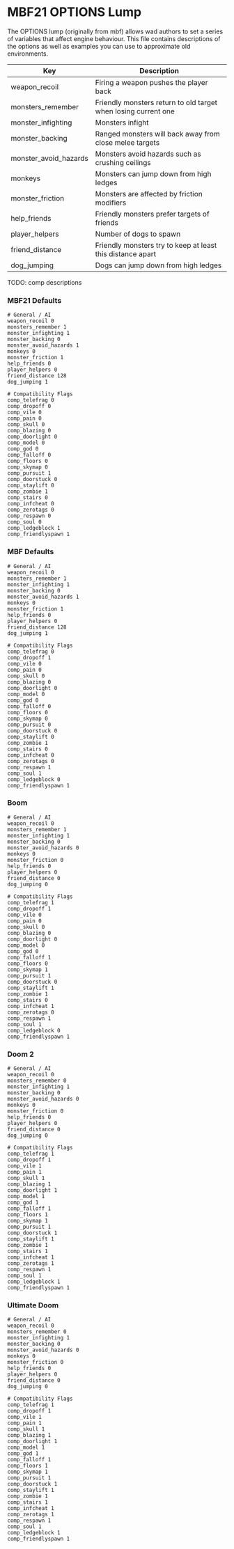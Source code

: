 # MBF21 OPTIONS Lump

The OPTIONS lump (originally from mbf) allows wad authors to set a series of variables that affect engine behaviour. This file contains descriptions of the options as well as examples you can use to approximate old environments.

| Key                   | Description                                                    |
|-----------------------|----------------------------------------------------------------|
| weapon_recoil         | Firing a weapon pushes the player back                         |
| monsters_remember     | Friendly monsters return to old target when losing current one |
| monster_infighting    | Monsters infight                                               |
| monster_backing       | Ranged monsters will back away from close melee targets        |
| monster_avoid_hazards | Monsters avoid hazards such as crushing ceilings               |
| monkeys               | Monsters can jump down from high ledges                        |
| monster_friction      | Monsters are affected by friction modifiers                    |
| help_friends          | Friendly monsters prefer targets of friends                    |
| player_helpers        | Number of dogs to spawn                                        |
| friend_distance       | Friendly monsters try to keep at least this distance apart     |
| dog_jumping           | Dogs can jump down from high ledges                            |

TODO: comp descriptions

### MBF21 Defaults

```
# General / AI
weapon_recoil 0
monsters_remember 1
monster_infighting 1
monster_backing 0
monster_avoid_hazards 1
monkeys 0
monster_friction 1
help_friends 0
player_helpers 0
friend_distance 128
dog_jumping 1

# Compatibility Flags
comp_telefrag 0
comp_dropoff 0
comp_vile 0
comp_pain 0
comp_skull 0
comp_blazing 0
comp_doorlight 0
comp_model 0
comp_god 0
comp_falloff 0
comp_floors 0
comp_skymap 0
comp_pursuit 1
comp_doorstuck 0
comp_staylift 0
comp_zombie 1
comp_stairs 0
comp_infcheat 0
comp_zerotags 0
comp_respawn 0
comp_soul 0
comp_ledgeblock 1
comp_friendlyspawn 1
```

### MBF Defaults
```
# General / AI
weapon_recoil 0
monsters_remember 1
monster_infighting 1
monster_backing 0
monster_avoid_hazards 1
monkeys 0
monster_friction 1
help_friends 0
player_helpers 0
friend_distance 128
dog_jumping 1

# Compatibility Flags
comp_telefrag 0
comp_dropoff 1
comp_vile 0
comp_pain 0
comp_skull 0
comp_blazing 0
comp_doorlight 0
comp_model 0
comp_god 0
comp_falloff 0
comp_floors 0
comp_skymap 0
comp_pursuit 0
comp_doorstuck 0
comp_staylift 0
comp_zombie 1
comp_stairs 0
comp_infcheat 0
comp_zerotags 0
comp_respawn 1
comp_soul 1
comp_ledgeblock 0
comp_friendlyspawn 1
```

### Boom
```
# General / AI
weapon_recoil 0
monsters_remember 1
monster_infighting 1
monster_backing 0
monster_avoid_hazards 0
monkeys 0
monster_friction 0
help_friends 0
player_helpers 0
friend_distance 0
dog_jumping 0

# Compatibility Flags
comp_telefrag 1
comp_dropoff 1
comp_vile 0
comp_pain 0
comp_skull 0
comp_blazing 0
comp_doorlight 0
comp_model 0
comp_god 0
comp_falloff 1
comp_floors 0
comp_skymap 1
comp_pursuit 1
comp_doorstuck 0
comp_staylift 1
comp_zombie 1
comp_stairs 0
comp_infcheat 1
comp_zerotags 0
comp_respawn 1
comp_soul 1
comp_ledgeblock 0
comp_friendlyspawn 1
```

### Doom 2
```
# General / AI
weapon_recoil 0
monsters_remember 0
monster_infighting 1
monster_backing 0
monster_avoid_hazards 0
monkeys 0
monster_friction 0
help_friends 0
player_helpers 0
friend_distance 0
dog_jumping 0

# Compatibility Flags
comp_telefrag 1
comp_dropoff 1
comp_vile 1
comp_pain 1
comp_skull 1
comp_blazing 1
comp_doorlight 1
comp_model 1
comp_god 1
comp_falloff 1
comp_floors 1
comp_skymap 1
comp_pursuit 1
comp_doorstuck 1
comp_staylift 1
comp_zombie 1
comp_stairs 1
comp_infcheat 1
comp_zerotags 1
comp_respawn 1
comp_soul 1
comp_ledgeblock 1
comp_friendlyspawn 1
```

### Ultimate Doom
```
# General / AI
weapon_recoil 0
monsters_remember 0
monster_infighting 1
monster_backing 0
monster_avoid_hazards 0
monkeys 0
monster_friction 0
help_friends 0
player_helpers 0
friend_distance 0
dog_jumping 0

# Compatibility Flags
comp_telefrag 1
comp_dropoff 1
comp_vile 1
comp_pain 1
comp_skull 1
comp_blazing 1
comp_doorlight 1
comp_model 1
comp_god 1
comp_falloff 1
comp_floors 1
comp_skymap 1
comp_pursuit 1
comp_doorstuck 1
comp_staylift 1
comp_zombie 1
comp_stairs 1
comp_infcheat 1
comp_zerotags 1
comp_respawn 1
comp_soul 1
comp_ledgeblock 1
comp_friendlyspawn 1
```
